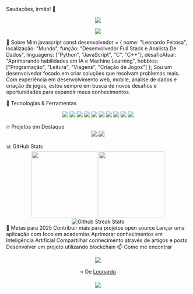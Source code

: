 Saudações, irmão! 👋
<div align="center"> <img src="https://readme-typing-svg.herokuapp.com/?lines=Desenvolvedor+Full+Stack;Analista+De+Dados;Entusiasta+de+Tecnologia;Desenvolvedor+De+Jogos&font=Fira%20Code&center=true&width=380&height=50"> </div> <p align="center"> <a href="https://www.linkedin.com/in/leonardo-feitosadev/"><img src="https://img.shields.io/badge/-LinkedIn-0e76a8?style=flat-square&logo=Linkedin&logoColor=white" /></a> </p>
💫 Sobre Mim
javascript
const desenvolvedor = {
  nome: "Leonardo Feitosa",
  localização: "Mundo",
  função: "Desenvolvedor Full Stack e Analista De Dados",
  linguagens: ["Python", "JavaScript", "C", "C++"],
  desafioAtual: "Aprimorando habilidades em IA e Machine Learning",
  hobbies: ["Programação", "Leitura", "Viagens", "Criação de Jogos"]
};
Sou um desenvolvedor focado em criar soluções que resolvam problemas reais. Com experiência em desenvolvimento web, mobile, analise de dados e criação de jogos, estou sempre em busca de novos desafios e oportunidades para expandir meus conhecimentos.

🚀 Tecnologias & Ferramentas
<p align="center"> <img src="https://img.shields.io/badge/JavaScript-F7DF1E?style=for-the-badge&logo=javascript&logoColor=black" /> <img src="https://img.shields.io/badge/TypeScript-007ACC?style=for-the-badge&logo=typescript&logoColor=white" /> <img src="https://img.shields.io/badge/React-20232A?style=for-the-badge&logo=react&logoColor=61DAFB" /> <img src="https://img.shields.io/badge/Node.js-339933?style=for-the-badge&logo=nodedotjs&logoColor=white" /> <img src="https://img.shields.io/badge/Python-3776AB?style=for-the-badge&logo=python&logoColor=white" /> <img src="https://img.shields.io/badge/Docker-2CA5E0?style=for-the-badge&logo=docker&logoColor=white" /> <img src="https://img.shields.io/badge/Git-F05032?style=for-the-badge&logo=git&logoColor=white" /> <img src="https://img.shields.io/badge/MongoDB-4EA94B?style=for-the-badge&logo=mongodb&logoColor=white" /> <img src="https://img.shields.io/badge/PostgreSQL-316192?style=for-the-badge&logo=postgresql&logoColor=white" /> <img src="https://img.shields.io/badge/AWS-232F3E?style=for-the-badge&logo=amazon-aws&logoColor=white" /> </p>
🔥 Projetos em Destaque
<div align="center"> <a href="https://github.com/Leonzuka/frutosdovale"> <img align="center" src="https://github-readme-stats.vercel.app/api/pin/?username=Leonzuka&repo=frutosdovale&theme=dracula" /> </a> <a href="https://github.com/Leonzuka/flask"> <img align="center" src="https://github-readme-stats.vercel.app/api/pin/?username=Leonzuka&repo=flask&theme=dracula" /> </a> </div> <br/>
📊 GitHub Stats
<div align="center"> <img height="180em" src="https://github-readme-stats.vercel.app/api?username=Leonzuka&show_icons=true&theme=dracula&include_all_commits=true&count_private=true"/> <img height="180em" src="https://github-readme-stats.vercel.app/api/top-langs/?username=Leonzuka&layout=compact&langs_count=7&theme=dracula"/> </div> <div align="center"> <img src="https://github-readme-streak-stats.herokuapp.com/?user=Leonzuka&theme=dracula" alt="Github Streak Stats"> </div>
🎯 Metas para 2025
 Contribuir mais para projetos open source
 Lançar uma aplicação com foco em academias
 Aprimorar conhecimentos em Inteligência Artificial
 Compartilhar conhecimento através de artigos e posts
 Desenvolver um projeto utilizando blockchain
📫 Como me encontrar
<p align="center"> <a href="mailto:leonardofeitosa789@gmail.com"><img src="https://img.shields.io/badge/Email-D14836?style=for-the-badge&logo=gmail&logoColor=white" /></a> </p>
<div align="center"> <p>⭐️ De <a href="https://github.com/Leonzuka">Leonardo</a></p> <img src="https://komarev.com/ghpvc/?username=Leonzuka&color=blueviolet&style=flat-square&label=Visualizações+do+perfil" /> </div>
